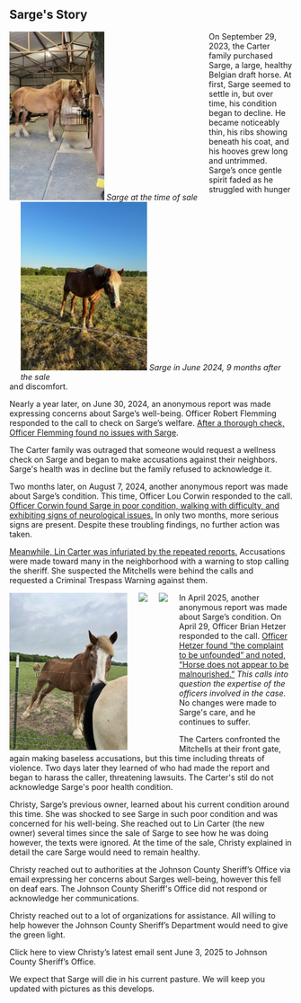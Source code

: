 <style>
    #container {
        overflow: auto;
    }
    .image-left {
        float: left;
        margin-right: 20px;
    }
    .image-right {
        float: right;
        margin-left: 20px;
    }
</style>
## Sarge's Story
<div id="container">

<div class="image-left">
<img src ="day1.jpeg" alt="Sarge at the time of sale" height="300px">
<em>Sarge at the time of sale</em>
</div>
On September 29, 2023, the Carter family purchased Sarge, a large, healthy Belgian draft horse. At first, Sarge seemed to settle in, but over time, his condition began to decline. 

<div class="image-right">
<img src="june_2024.jpg"  height="300px">
<em>Sarge in June 2024, 9 months after the sale</em>
</div>
He became noticeably thin, his ribs showing beneath his coat, and his hooves grew long and untrimmed. Sarge’s once gentle spirit faded as he struggled with hunger and discomfort.
<p>
Nearly a year later, on June 30, 2024, an anonymous report was made expressing concerns about Sarge’s well-being. Officer Robert Flemming responded to the call to check on Sarge’s welfare.
<a href="reports/2024-163880.pdf" target="_blank">After a thorough check, Officer Flemming found no issues with Sarge</a>.
</p>
<p>The Carter family was outraged that someone would request a wellness check on Sarge and began to make accusations against their neighbors. Sarge's health was in decline but the family refused to acknowledge it.
<p>
Two months later, on August 7, 2024, another anonymous report was made about Sarge’s condition. This time, Officer Lou Corwin responded to the call. <a href="reports/2024-199408.pdf">Officer Corwin found Sarge in poor condition, walking with difficulty, and exhibiting signs of neurological issues.</a> In only two months, more serious signs are present. Despite these troubling findings, no further action was taken.
</p>

<p>
<a href="reports/2024-200221.pdf">Meanwhile, Lin Carter was infuriated by the repeated reports.</a> Accusations were made toward many in the neighborhood with a warning to stop calling the sheriff. She suspected the Mitchells were behind the calls and requested a Criminal Trespass Warning against them. 
</p>
<p>
<div>
<img src="IMG_3041.jpg" class="image-left" height="280px">
<img src="IMG_3282.jpg" class="image-left" height="280px">
<img src="IMG_3287.jpg" class="image-left" height="280px">
</div>
In April 2025, another anonymous report was made about Sarge’s condition. On April 29, Officer Brian Hetzer responded to the call. <a href="reports/2025-105144.pdf">Officer Hetzer found “the complaint to be unfounded” and noted, “Horse does not appear to be malnourished.”</a> <em>This calls into question the expertise of the officers involved in the case.</em> No changes were made to Sarge's care, and he continues to suffer.
</p>

<p>
The Carters confronted the Mitchells at their front gate, again making baseless accusations, but this time including threats of violence. Two days later they learned of who had made the report and began to harass the caller, threatening lawsuits. The Carter's stil do not acknowledge Sarge's poor health condition. 
</p>

<p>
Christy, Sarge’s previous owner, learned about his current condition around this time. She was shocked to see Sarge in such poor condition and was concerned for his well-being. She reached out to Lin Carter (the new owner) several times since the sale of Sarge to see how he was doing however, the texts were ignored. At the time of the sale, Christy explained in detail the care Sarge would need to remain healthy.

Christy reached out to authorities at the Johnson County Sheriff’s Office via email expressing her concerns about Sarges well-being, however this fell on deaf ears. The Johnson County Sheriff's Office did not respond or acknowledge her communications.

Christy reached out to a lot of organizations for assistance. All willing to help however the Johnson County Sheriff’s Department would need to give the green light. 

Click here to view  Christy’s latest email sent June 3, 2025 to Johnson County Sheriff’s Office. 

 
</p>

<p>
We expect that Sarge will die in his current pasture. We will keep you updated with pictures as this develops. 
</p>
